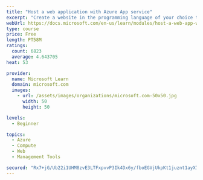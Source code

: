 ```yaml
---
title: "Host a web application with Azure App service"
excerpt: "Create a website in the programming language of your choice through the hosted web app platform in Azure App Service."
webUrl: https://docs.microsoft.com/en-us/learn/modules/host-a-web-app-with-azure-app-service/
type: course
price: Free
length: PT58M
ratings:
  count: 6823
  average: 4.643705
heat: 53

provider:
  name: Microsoft Learn
  domain: microsoft.com
  images:
    - url: /assets/images/organizations/microsoft.com-50x50.jpg
      width: 50
      height: 50

levels:
  - Beginner

topics:
  - Azure
  - Compute
  - Web
  - Management Tools

secured: "Rx7+jG/Ub22i1UHM8zvE3LTFxpvvP3Ik4Dx6y/fboEGVjUkpKt1juznt1ayX7VInSPbLKcHp6u0KF05sS3IncVoOHTL4WHxHhyMPiOftBhVTpdrR9PdlCaPHCKzQ9mmzyGicQkwC4m7cuIjdlhE6ruuA3LrSLjZqIvL6l9X1Z2qP39aCF2CkQpk6qtPIZme/Hz8xoVoBCYrvxqNwctHdXgnzK+W4Wya9rkvk1awffmmgfXUJjZUsOcj1P78F9cCU7jC5XU6pIH9Crm0sABo1gnvriOU9n8ioocOTT2WHpfFVAzpbdqMhSuKcLrFUyb9EAj/r+K9tx2rxF41fM/alEQEFoh56VuHQIE/qkL4eOevTOuFwRw3/fVLSo1DZ3NWCZ/1JxhkLrGOborJV1ASF+F1TBQjFcrf3cIaE8tPR/A8=;9KKy9RC9b33Jaji9/Dd5rw=="
---
```


